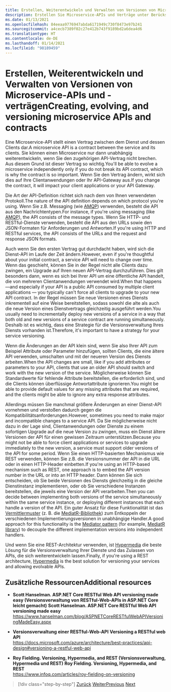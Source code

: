 ```yaml
---
title: Erstellen, Weiterentwickeln und Verwalten von Versionen von Microservice-APIs und -verträgen
description: Erstellen Sie Microservice-APIs und Verträge unter Berücksichtigung von Weiterentwicklung und Versionsverwaltung angesichts der Tatsache, dass Anforderungen sich ändern.
ms.date: 01/13/2021
ms.openlocfilehash: 84eeaa9776947abda6171949c730f8473e97b241
ms.sourcegitcommit: a4cecb7389f02c27e412b743f9189bd2a6dea4d6
ms.translationtype: HT
ms.contentlocale: de-DE
ms.lasthandoff: 01/14/2021
ms.locfileid: "98189459"
---
```

# <a name="creating-evolving-and-versioning-microservice-apis-and-contracts"></a><span data-ttu-id="e6dc3-103">Erstellen, Weiterentwickeln und Verwalten von Versionen von Microservice-APIs und -verträgen</span><span class="sxs-lookup"><span data-stu-id="e6dc3-103">Creating, evolving, and versioning microservice APIs and contracts</span></span>

<span data-ttu-id="e6dc3-104">Eine Microservice-API stellt einen Vertrag zwischen dem Dienst und dessen Clients dar.</span><span class="sxs-lookup"><span data-stu-id="e6dc3-104">A microservice API is a contract between the service and its clients.</span></span> <span data-ttu-id="e6dc3-105">Sie können einen Microservice nur dann unabhängig weiterentwickeln, wenn Sie den zugehörigen API-Vertrag nicht brechen. Aus diesem Grund ist dieser Vertrag so wichtig.</span><span class="sxs-lookup"><span data-stu-id="e6dc3-105">You'll be able to evolve a microservice independently only if you do not break its API contract, which is why the contract is so important.</span></span> <span data-ttu-id="e6dc3-106">Wenn Sie den Vertrag ändern, wirkt sich dies auf Ihre Clientanwendungen oder Ihr API-Gateway aus.</span><span class="sxs-lookup"><span data-stu-id="e6dc3-106">If you change the contract, it will impact your client applications or your API Gateway.</span></span>

<span data-ttu-id="e6dc3-107">Die Art der API-Definition richtet sich nach dem von Ihnen verwendeten Protokoll.</span><span class="sxs-lookup"><span data-stu-id="e6dc3-107">The nature of the API definition depends on which protocol you're using.</span></span> <span data-ttu-id="e6dc3-108">Wenn Sie z.B. Messaging (wie [AMQP](http://www.amqp.org/)) verwenden, besteht die API aus den Nachrichtentypen.</span><span class="sxs-lookup"><span data-stu-id="e6dc3-108">For instance, if you're using messaging (like [AMQP](http://www.amqp.org/)), the API consists of the message types.</span></span> <span data-ttu-id="e6dc3-109">Wenn Sie HTTP- und RESTful-Dienste verwenden, besteht die API aus den URLs sowie den JSON-Formaten für Anforderungen und Antworten.</span><span class="sxs-lookup"><span data-stu-id="e6dc3-109">If you're using HTTP and RESTful services, the API consists of the URLs and the request and response JSON formats.</span></span>

<span data-ttu-id="e6dc3-110">Auch wenn Sie den ersten Vertrag gut durchdacht haben, wird sich die Dienst-API im Laufe der Zeit ändern.</span><span class="sxs-lookup"><span data-stu-id="e6dc3-110">However, even if you're thoughtful about your initial contract, a service API will need to change over time.</span></span> <span data-ttu-id="e6dc3-111">Wenn das geschieht, können Sie in der Regel nicht alle Clients dazu zwingen, ein Upgrade auf Ihren neuen API-Vertrag durchzuführen. Dies gilt besonders dann, wenn es sich bei Ihrer API um eine öffentliche API handelt, die von mehreren Clientanwendungen verwendet wird.</span><span class="sxs-lookup"><span data-stu-id="e6dc3-111">When that happens—and especially if your API is a public API consumed by multiple client applications — you typically can't force all clients to upgrade to your new API contract.</span></span> <span data-ttu-id="e6dc3-112">In der Regel müssen Sie neue Versionen eines Diensts inkrementell auf eine Weise bereitstellen, sodass sowohl die alte als auch die neue Version eines Dienstvertrags gleichzeitig ausgeführt werden.</span><span class="sxs-lookup"><span data-stu-id="e6dc3-112">You usually need to incrementally deploy new versions of a service in a way that both old and new versions of a service contract are running simultaneously.</span></span> <span data-ttu-id="e6dc3-113">Deshalb ist es wichtig, dass eine Strategie für die Versionsverwaltung Ihres Diensts vorhanden ist.</span><span class="sxs-lookup"><span data-stu-id="e6dc3-113">Therefore, it's important to have a strategy for your service versioning.</span></span>

<span data-ttu-id="e6dc3-114">Wenn die Änderungen an der API klein sind, wenn Sie also Ihrer API zum Beispiel Attribute oder Parameter hinzufügen, sollten Clients, die eine ältere API verwenden, umschalten und mit der neueren Version des Diensts arbeiten.</span><span class="sxs-lookup"><span data-stu-id="e6dc3-114">When the API changes are small, like if you add attributes or parameters to your API, clients that use an older API should switch and work with the new version of the service.</span></span> <span data-ttu-id="e6dc3-115">Möglicherweise können Sie Standardwerte für fehlende Attribute bereitstellen, die erforderlich sind, und die Clients können überflüssige Antwortattribute ignorieren.</span><span class="sxs-lookup"><span data-stu-id="e6dc3-115">You might be able to provide default values for any missing attributes that are required, and the clients might be able to ignore any extra response attributes.</span></span>

<span data-ttu-id="e6dc3-116">Allerdings müssen Sie manchmal größere Änderungen an einer Dienst-API vornehmen und verstoßen dadurch gegen die Kompatibilitätsanforderungen.</span><span class="sxs-lookup"><span data-stu-id="e6dc3-116">However, sometimes you need to make major and incompatible changes to a service API.</span></span> <span data-ttu-id="e6dc3-117">Da Sie möglicherweise nicht dazu in der Lage sind, Clientanwendungen oder Dienste zu einem sofortigen Upgrade auf die neue Version zu zwingen, muss ein Dienst ältere Versionen der API für einen gewissen Zeitraum unterstützen.</span><span class="sxs-lookup"><span data-stu-id="e6dc3-117">Because you might not be able to force client applications or services to upgrade immediately to the new version, a service must support older versions of the API for some period.</span></span> <span data-ttu-id="e6dc3-118">Wenn Sie einen HTTP-basierten Mechanismus wie REST verwenden, können Sie z.B. die Versionsnummer der API in die URL oder in einen HTTP-Header einbetten.</span><span class="sxs-lookup"><span data-stu-id="e6dc3-118">If you're using an HTTP-based mechanism such as REST, one approach is to embed the API version number in the URL or into an HTTP header.</span></span> <span data-ttu-id="e6dc3-119">Dann können Sie sich entscheiden, ob Sie beide Versionen des Diensts gleichzeitig in die gleiche Dienstinstanz implementieren, oder ob Sie verschiedene Instanzen bereitstellen, die jeweils eine Version der API verarbeiten.</span><span class="sxs-lookup"><span data-stu-id="e6dc3-119">Then you can decide between implementing both versions of the service simultaneously within the same service instance, or deploying different instances that each handle a version of the API.</span></span> <span data-ttu-id="e6dc3-120">Ein guter Ansatz für diese Funktionalität ist das [Vermittlermuster](https://en.wikipedia.org/wiki/Mediator_pattern) (z. B. die [MediatR-Bibliothek](https://github.com/jbogard/MediatR)) zum Entkoppeln der verschiedenen Implementierungsversionen in unabhängige Handler.</span><span class="sxs-lookup"><span data-stu-id="e6dc3-120">A good approach for this functionality is the [Mediator pattern](https://en.wikipedia.org/wiki/Mediator_pattern) (for example, [MediatR library](https://github.com/jbogard/MediatR)) to decouple the different implementation versions into independent handlers.</span></span>

<span data-ttu-id="e6dc3-121">Und wenn Sie eine REST-Architektur verwenden, ist [Hypermedia](https://www.infoq.com/articles/mark-baker-hypermedia) die beste Lösung für die Versionsverwaltung Ihrer Dienste und das Zulassen von APIs, die sich weiterentwickeln lassen.</span><span class="sxs-lookup"><span data-stu-id="e6dc3-121">Finally, if you're using a REST architecture, [Hypermedia](https://www.infoq.com/articles/mark-baker-hypermedia) is the best solution for versioning your services and allowing evolvable APIs.</span></span>

## <a name="additional-resources"></a><span data-ttu-id="e6dc3-122">Zusätzliche Ressourcen</span><span class="sxs-lookup"><span data-stu-id="e6dc3-122">Additional resources</span></span>

- <span data-ttu-id="e6dc3-123">**Scott Hanselman. ASP.NET Core RESTful Web API versioning made easy (Versionsverwaltung von RESTful-Web-APIs in ASP.NET Core leicht gemacht)**  </span><span class="sxs-lookup"><span data-stu-id="e6dc3-123">**Scott Hanselman. ASP.NET Core RESTful Web API versioning made easy** </span></span>\
  <https://www.hanselman.com/blog/ASPNETCoreRESTfulWebAPIVersioningMadeEasy.aspx>

- <span data-ttu-id="e6dc3-124">**Versionsverwaltung einer RESTful-Web-API** </span><span class="sxs-lookup"><span data-stu-id="e6dc3-124">**Versioning a RESTful web API** </span></span>\
  <https://docs.microsoft.com/azure/architecture/best-practices/api-design#versioning-a-restful-web-api>

- <span data-ttu-id="e6dc3-125">**Roy Fielding. Versioning, Hypermedia, and REST (Versionsverwaltung, Hypermedia und REST)**  </span><span class="sxs-lookup"><span data-stu-id="e6dc3-125">**Roy Fielding. Versioning, Hypermedia, and REST** </span></span>\
  <https://www.infoq.com/articles/roy-fielding-on-versioning>

>[!div class="step-by-step"]
><span data-ttu-id="e6dc3-126">[Zurück](asynchronous-message-based-communication.md)
>[Weiter](microservices-addressability-service-registry.md)</span><span class="sxs-lookup"><span data-stu-id="e6dc3-126">[Previous](asynchronous-message-based-communication.md)
[Next](microservices-addressability-service-registry.md)</span></span>

